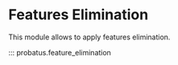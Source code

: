 # Features Elimination

This module allows to apply features elimination.


::: probatus.feature_elimination
